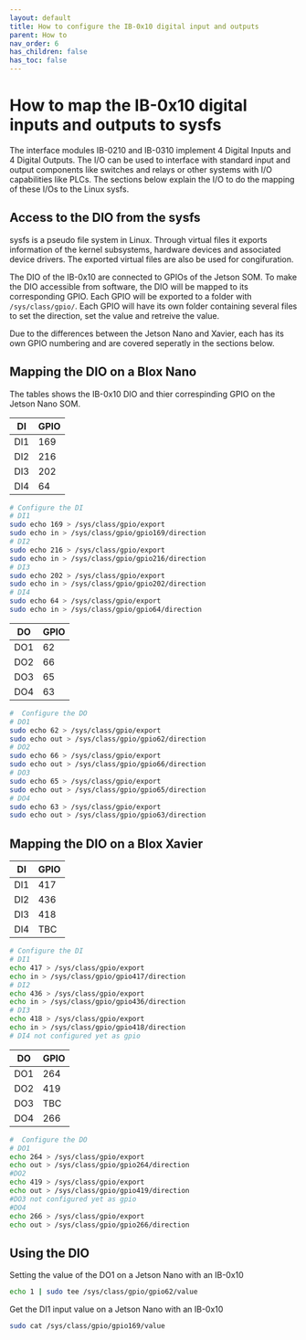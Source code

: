 ```yaml
---
layout: default
title: How to configure the IB-0x10 digital input and outputs
parent: How to
nav_order: 6
has_children: false
has_toc: false
---
```


# How to map the IB-0x10 digital inputs and outputs to sysfs

The interface modules IB-0210 and IB-0310 implement 4 Digital Inputs and 4 Digital Outputs. The I/O can be used to interface with standard input and output components like switches and relays or other systems with I/O capabilities like PLCs. The sections below explain the I/O to do the mapping of these I/Os to the Linux sysfs.


## Access to the DIO from the sysfs

sysfs is a pseudo file system in Linux. Through virtual files it exports information of the kernel subsystems, hardware devices and associated device drivers. The exported virtual files are also be used for congifuration. 

The DIO of the IB-0x10 are connected to GPIOs of the Jetson SOM. To make the DIO accessible from software, the DIO will be mapped to its corresponding GPIO. Each GPIO will be exported to a folder with `/sys/class/gpio/`. Each GPIO will have its own folder containing several files to set the direction, set the value and retreive the value. 

Due to the differences between the Jetson Nano and Xavier, each has its own GPIO numbering and are covered seperatly in the sections below. 

## Mapping the DIO on a Blox Nano

The tables shows the IB-0x10 DIO and thier correspinding GPIO on the Jetson Nano SOM.

| **DI** | **GPIO** |
|--------|----------|
|   DI1  |    169   |
|   DI2  |    216   |
|   DI3  |    202   |
|   DI4  |     64   |

```bash
# Configure the DI
# DI1
sudo echo 169 > /sys/class/gpio/export
sudo echo in > /sys/class/gpio/gpio169/direction
# DI2
sudo echo 216 > /sys/class/gpio/export
sudo echo in > /sys/class/gpio/gpio216/direction
# DI3
sudo echo 202 > /sys/class/gpio/export
sudo echo in > /sys/class/gpio/gpio202/direction
# DI4 
sudo echo 64 > /sys/class/gpio/export
sudo echo in > /sys/class/gpio/gpio64/direction
```

| **DO** | **GPIO** |
|--------|----------|
|   DO1  |     62   |
|   DO2  |     66   |
|   DO3  |     65   |
|   DO4  |     63   |

```bash
#  Configure the DO
# DO1
sudo echo 62 > /sys/class/gpio/export
sudo echo out > /sys/class/gpio/gpio62/direction
# DO2
sudo echo 66 > /sys/class/gpio/export
sudo echo out > /sys/class/gpio/gpio66/direction
# DO3 
sudo echo 65 > /sys/class/gpio/export
sudo echo out > /sys/class/gpio/gpio65/direction
# DO4
sudo echo 63 > /sys/class/gpio/export
sudo echo out > /sys/class/gpio/gpio63/direction
```


## Mapping the DIO on a Blox Xavier


| **DI** | **GPIO** |
|--------|----------|
|   DI1  |    417   |
|   DI2  |    436   |
|   DI3  |    418   |
|   DI4  |    TBC   |

```bash
# Configure the DI
# DI1
echo 417 > /sys/class/gpio/export
echo in > /sys/class/gpio/gpio417/direction
# DI2
echo 436 > /sys/class/gpio/export
echo in > /sys/class/gpio/gpio436/direction
# DI3
echo 418 > /sys/class/gpio/export
echo in > /sys/class/gpio/gpio418/direction
# DI4 not configured yet as gpio
```

| **DO** | **GPIO** |
|--------|----------|
|   DO1  |    264   |
|   DO2  |    419   |
|   DO3  |    TBC   |
|   DO4  |    266   |

```bash
#  Configure the DO
# DO1
echo 264 > /sys/class/gpio/export
echo out > /sys/class/gpio/gpio264/direction
#DO2
echo 419 > /sys/class/gpio/export
echo out > /sys/class/gpio/gpio419/direction
#DO3 not configured yet as gpio
#DO4
echo 266 > /sys/class/gpio/export
echo out > /sys/class/gpio/gpio266/direction
```

## Using the DIO

Setting the value of the DO1 on a Jetson Nano with an IB-0x10
```bash
echo 1 | sudo tee /sys/class/gpio/gpio62/value
```

Get the DI1 input value on a Jetson Nano with an IB-0x10

```bash
sudo cat /sys/class/gpio/gpio169/value
```